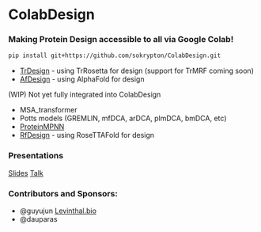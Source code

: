 # ColabDesign
### Making Protein Design accessible to all via Google Colab! 
```bash
pip install git+https://github.com/sokrypton/ColabDesign.git
```
- [TrDesign](/tr) - using TrRosetta for design (support for TrMRF coming soon)
- [AfDesign](/af) - using AlphaFold for design

(WIP) Not yet fully integrated into ColabDesign 
- MSA_transformer
- Potts models (GREMLIN, mfDCA, arDCA, plmDCA, bmDCA, etc)
- [ProteinMPNN](https://github.com/dauparas/ProteinMPNN)
- [RfDesign](https://github.com/RosettaCommons/RFDesign) - using RoseTTAFold for design

### Presentations
[Slides](https://docs.google.com/presentation/d/1Zy7lf_LBK0_G3e7YQLSPP5aj_-AR5I131fTsxJrLdg4/)
[Talk](https://www.youtube.com/watch?v=2HmXwlKWMVs)

### Contributors and Sponsors:
- @guyujun [Levinthal.bio](http://levinthal.bio/en/)
- @dauparas